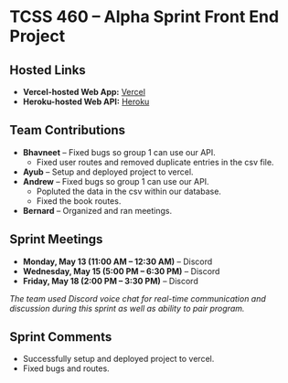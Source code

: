 # **TCSS 460 – Alpha Sprint Front End Project**

## **Hosted Links**
- **Vercel-hosted Web App:** [Vercel](https://group7-tcss460-front-end.vercel.app/)
- **Heroku-hosted Web API:** [Heroku](https://group4-tcss460-web-api-88aed6dd5161.herokuapp.com/)

## **Team Contributions**
- **Bhavneet** – Fixed bugs so group 1 can use our API.
  - Fixed user routes and removed duplicate entries in the csv file.
- **Ayub** – Setup and deployed project to vercel.
- **Andrew**  – Fixed bugs so group 1 can use our API.
  - Popluted the data in the csv within our database.
  - Fixed the book routes.
- **Bernard** – Organized and ran meetings.

## **Sprint Meetings**
- **Monday, May 13 (11:00 AM – 12:30 AM)** – Discord
- **Wednesday, May 15 (5:00 PM – 6:30 PM)** – Discord
- **Friday, May 18 (2:00 PM – 3:30 PM)** – Discord

_The team used Discord voice chat for real-time communication and discussion during this sprint as well as ability to pair program._

## **Sprint Comments**
- Successfully setup and deployed project to vercel.
- Fixed bugs and routes.
